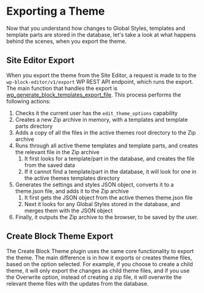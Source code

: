 # Exporting a Theme

Now that you understand how changes to Global Styles, templates and template parts are stored in the database, let's take a look at what happens behind the scenes, when you export the theme.

## Site Editor Export

When you export the theme from the Site Editor, a request is made to to the `wp-block-editor/v1/export` WP REST API endpoint, which runs the export. The main function that handles the export is [wp_generate_block_templates_export_file](https://developer.wordpress.org/reference/functions/wp_generate_block_templates_export_file/). This process performs the following actions:

1. Checks it the current user has the `edit_theme_options` capability
2. Creates a new Zip archive in memory, with a templates and template parts directory
3. Adds a copy of all the files in the active themes root directory to the Zip archive
4. Runs through all active theme templates and template parts, and creates the relevant file in the Zip archive
   1. It first looks for a template/part in the database, and creates the file from the saved data
   2. If it cannot find a template/part in the database, it will look for one in the active themes templates directory
5. Generates the settings and styles JSON object, converts it to a theme.json file, and adds it to the Zip archive
   1. It first gets the JSON object from the active themes theme.json file
   2. Next it looks for any Global Styles stored in the database, and merges them with the JSON object
6. Finally, it outputs the Zip archive to the browser, to be saved by the user.

## Create Block Theme Export

The Create Block Theme plugin uses the same core functionality to export the theme. The main difference is in how it exports or creates theme files, based on the option selected. For example, if you choose to create a child theme, it will only export the changes as child theme files, and if you use the Overwrite option, instead of creating a zip file, it will overwrite the relevant theme files with the updates from the database.